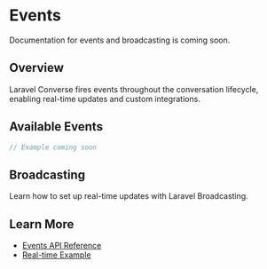# Events

Documentation for events and broadcasting is coming soon.

## Overview

Laravel Converse fires events throughout the conversation lifecycle, enabling real-time updates and custom integrations.

## Available Events

```php
// Example coming soon
```

## Broadcasting

Learn how to set up real-time updates with Laravel Broadcasting.

## Learn More

- [Events API Reference](/api/events)
- [Real-time Example](/examples/real-time) 